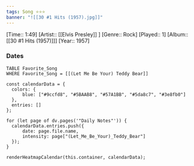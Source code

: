```yaml
---
tags: Song ⭐⭐⭐ 
banner: "![[30 #1 Hits (1957).jpg]]"
---
```

[Time:: 1:49]
[Artist:: [[Elvis Presley]] ]
[Genre:: Rock]
[Played:: 1]
[Album:: [[30 #1 Hits (1957)]]]
[Year:: 1957]
### Dates
````dataview
TABLE Favorite_Song
WHERE Favorite_Song = [[(Let Me Be Your) Teddy Bear]]
````
  ```dataviewjs
const calendarData = { 
	colors: { 
		blue: ["#9ccfd8", "#5BAAB8", "#57A1BB", "#5da8c7", "#3e8fb0"] 
	}, 
	entries: [] 
}; 

for (let page of dv.pages('"Daily Notes"')) { 
	calendarData.entries.push({ 
		date: page.file.name, 
		intensity: page["(Let_Me_Be_Your)_Teddy_Bear"]
	}); 
} 

renderHeatmapCalendar(this.container, calendarData);
```
